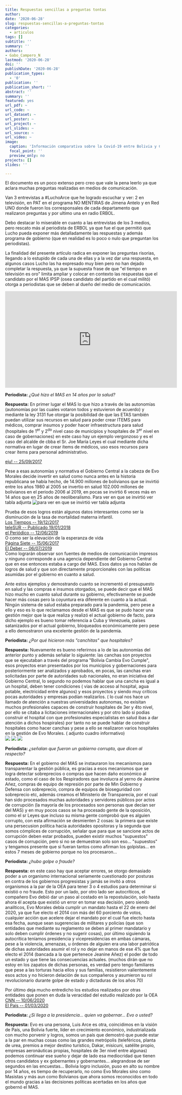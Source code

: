 ```yaml
---
title: Respuestas sencillas a preguntas tontas
author:
date: '2020-06-28'
slug: respuestas-sencillas-a-preguntas-tontas
categories:
  - articulos
tags: []
subtitle: ''
summary: ''
authors:
- Gabo_Campero_N
lastmod: '2020-06-28'
doi: ''
publishDate: '2020-06-28'
publication_types:
  - '0'
publication: ''
publication_short: ''
abstract: ''
summary: ''
featured: yes
url_pdf: ~
url_code: ~
url_dataset: ~
url_poster: ~
url_project: ~
url_slides: ~
url_source: ~
url_video: ~
image:
  caption: 'Información comparativa sobre la Covid-19 entre Bolivia y Cuba'
  focal_point: ''
  preview_only: no
projects: []
slides: ''

---
```


El documento es un poco extenso pero creo que vale la pena leerlo ya que aclara muchas preguntas realizadas en medios de comunicación.

Van 3 entrevistas a #LuchoArce que he logrado escuchar y ver: 2 en televisión, en PAT en el programa NO MENTIRAS de Jimena Antelo y en Red UNO donde fueron los corresponsales de cada departamento que realizaron preguntas y por ultimo una en radio ERBOL.

Debo destacar lo miserable en cuanto a las entrevistas de los 3 medios, pero rescato más al periodista de ERBOL ya que fue el que permitió que Lucho pueda exponer más detalladamente las respuestas y además programa de gobierno (que en realidad es lo poco o nulo que preguntan los periodistas).

La finalidad del presente artículo radica en exponer las preguntas risorias, llegando a lo estupido de cada una de ellas y a la vez dar una respuesta, en algunos casos Lucho las ha expresado muy bien pero no han dejado completar la respuesta, ya que la supuesta frase de que "el tiempo en televisión es oro" limita ampliar y colocar en contexto las respuestas que el candidato por el MAS IPSP (osea candidato del partido en el cual militó) otorga a periodistas que se deben al dueño del medio de comunicación.

<iframe width="560" height="315" src="https://www.youtube.com/embed/Hp6rs5404zo" frameborder="0" allow="accelerometer; autoplay; encrypted-media; gyroscope; picture-in-picture" allowfullscreen></iframe>

**Periodista:** *¿Qué hizo el MAS en 14 años por la salud?*

**Respuesta:** En primer lugar el MAS lo que hizo a través de las autonomías (autonomías por las cuales votaron todos y estuvieron de acuerdo) y mediante la ley 3131 fue otorgar la posibilidad de que las ETAS también puedan utilizar sus recursos en salud para poder crear ITEMS para médicos, comprar insumos y poder hacer infraestructura para salud (hospitales de 1<sup>er</sup> y 2<sup>do</sup> nivel caso de municipios y hospitales de 3<sup>er</sup> nivel en caso de gobernaciones) en este caso hay un ejemplo vergonzoso y es el caso del alcalde de cbba el Sr. Joe María Leyes el cual mediante dicha normativa en lugar de crear ítems de médicos, uso esos recursos para crear ítems para personal administrativo.<br />


[eju! -- 25/09/2017](https://eju.tv/2017/09/critican-incremento-a-items-administrativos-en-la-alcaldia-de-cochabamba/)

Pese a esas autonomías y normativa el Gobierno Central a la cabeza de Evo Morales decide invertir en salud como nunca antes en la historia republicana se había hecho, de 14.900 millones de bolivianos que se invirtió entre los años 1980 al 2005 se invertio en salud 102.000 millones de bolivianos en el periodo 2006 al 2019, en pocas se invirtió 6 veces más en 14 años que en 25 años de neoliberalismo. Para ver en que se invirtió ver tabla adjunta
![para ver en que se invirtió ver tabla adjunta](tabla.jpg)

Prueba de esos logros están algunos datos interesantes como ser la disminución de la tasa de mortalidad materna infantil. <br />
[Los Tiempos -- 19/12/2017](https://www.lostiempos.com/actualidad/cochabamba/20171219/mortalidad-infantil-baja-50) <br />
[teleSUR -- Publicado 19/01/2018](https://www.telesurtv.net/news/Bolivia-reduce-indices-de-mortalidad-y-desnutricion-infantil-20180119-0004.html)<br /> [el Periódico -- 12/06/2019](https://www.elperiodico-digital.com/2019/06/12/tasa-de-mortalidad-materno-infantil-reduce-en-un-50/) <br />
O como ser la elevación de la esperanza de vida <br />
[Página Siete -- 15/06/2017](https://www.paginasiete.bo/sociedad/2017/6/15/esperanza-vida-pais-subio-anos-141224.html)<br />
[El Deber -- 06/07/2019](https://eldeber.com.bo/133382_hay-mas-gente-longeva-en-bolivia-la-esperanza-de-vida-subio-a-73-anos)<br />
Como lograrán observar son fuentes de medios de comunicación impresos y ninguno corresponde a una agencia dependiente del Gobierno Central que en ese entonces estaba a cargo del MAS. Esos datos ya nos hablan de logros de salud y que son directamente proporcionales con las políticas asumidas por el gobierno en cuanto a salud.

Ante estos ejemplos y demostrando cuanto se incrementó el presupuesto en salud y las compras e insumos otorgados, se puede decir que el MAS hizo mucho en cuanto salud durante su gobierno, efectivamente se puede hacer más cosas pero la coyuntura era diferente en cuanto a la actual. Ningún sistema de salud estaba preparado para la pandemia, pero pese a ello y eso es lo que reclamamos desde el MAS es que se pudo hacer una gestión mejor que la que realiza y realizó el actual gobierno de facto, para dicho ejemplo es bueno tomar referencia a Cuba y Venezuela, países satanizados por el actual gobierno, bloqueados económicamente pero pese a ello demostraron una excelente gestión de la pandemia.

**Periodista:** *¿Por qué hicieron más "canchitas" que hospitales?*

**Respuesta:** Nuevamente es bueno referirnos a lo de las autonomías del anterior punto y además señalar lo siguiente: las canchas son proyectos que se ejecutaban a través del programa "Bolivia Cambia Evo Cumple", esos proyectos eran presentados por los municipios y gobernaciones para posteriormente ser analizados y aprobados, en pocas, las canchas eran solicitadas por parte de autoridades sub nacionales, no eran iniciativa del Gobierno Central, lo segundo no podemos hablar que una cancha es igual a un hospital, deben tener condiciones ( vias de acceso al hospital, agua potable, electricidad entre algunos) y esos proyectos y siendo muy críticos pocas autoridades y empresas podían realizarlos. ( lo cual nos hace un llamado de atención a nuestras universidades autonomas, no exisitan muchos profesionales capaces de construir hospitales de 3er y 4to nivel, por ello se citaba a licitaciones internacionales y por otro lado si podias construir el hospital con que profesionales especialistas en salud ibas a dar atención a dichos hospirales) por tanto no se puede hablar de construir hospitales como hacer canchas y pese a ello se realizaron varios hospitales en la gestión de Evo Morales. ( adjunto cuadro informativo)<br />
![](Establecimientos1.jpg)
![](Establecimientos2.jpg)
![](Establecimientos3.jpg)

**Periodista:** *¿señalan que fueron un gobierno corrupto, que dicen al respecto?*

**Respuesta:** En el gobierno del MAS se instauraron los mecanismos para transparentar la gestión pública, es gracias a esos mecanismos que se logra detectar sobreprecios o compras que hacen daño económico al estado, como el caso de los Respiradores que involucra al yerno de Jeanine Añez, compras de equipo de represión por parte de Min Gobierno y Defensa con sobreprecio, compra de equipos de bioseguridad con sobreprecio etc, además creamos el Ministerio de Transparecia, por el cual han sido procesados muchas autoridades y servidores públicos por actos de corrupción (la mayoría de los procesados son personas que decían ser del MAS) y en muy pocos casos se ha procesado gente de la oposición, como el sr Leyes que incluso su misma gente comprobó que es alguien corrupto, con esta afirmación se desmienten 2 cosas: la primera que existe una persecusion política hacia autoridades opositoras y la segunda que somos cómplices de corrupción, señalar que para que se sancione actos de corrupción deben estar probados, pueden existir muchos "supuestos" casos de corrupción, pero si no se demuestran solo son eso... "supuestos" y tengamos presente que si fueran tantos como afirman los golpistas... en estos 7 meses de gobierno porque no los procesaron...

**Periodista:** *¿hubo golpe o fraude?*

**Respuesta:** en este caso hay que aceptar errores, se otorgo demasiado poder a un organismo internacional seriamente cuestionado por posturas en contra de los gobiernos progresistas y jamás se invitó a otros organismos a la par de la OEA para tener 3 o 4 estudios para determinar si existió o no fraude. Esto por un lado, por otro lado ser autocríticos, el compañero Evo debió dar un paso al costado en la repostulación, solo hasta ahora él acepta que existió un error en tomar esa decisión, pero siendo analíticos, Evo Morales debía cumplir un mandato hasta el 22 de enero del 2020, ya que fue electo el 2014 con más del 60 porciento de votos, cualquier acción que acelere dejar el mandato por el cual fue electo hasta esa fecha, aunque sean sugerencias de militares y policías (que son entidades que mediante su reglamento se deben al primer mandatario y solo deben cumplir órdenes y no sugerir cosas), por último siguiendo la autocrítica teníamos presidencia y vicepresidencias en ambas cámaras, pese a la violencia, amenazas, u órdenes de alguien era una labor patriótica de dichas autoridades asumir el rol y no dejar en manos de ese 4% que fue electo el 2014 (bancada a la que pertenece Jeanine Añez) el poder de todo un estado y que tiene las consecuencias actuales. (muchos dirán que no estoy en los zapatos de dichas personas, es verdad pero tengo familiares que pese a las torturas hacia ellos y sus familias, resistieron valientemente esos actos y no hicieron delación de sus compañeros y asumieron su rol revolucionario durante golpe de estado y dictaduras de los años 70)

Por último deja mucho entredicho los estudios realizados por otras entidades que ponen en duda la veracidad del estudio realizado por la OEA
[CNN -- 10/06/2020](https://cnnespanol.cnn.com/2020/06/10/alerta-elecciones-en-bolivia-un-estudio-pone-en-duda-analisis-de-la-oea/)<br />
[El País -- 01/03/2020](https://elpais.com/internacional/2020/02/28/actualidad/1582854382_491874.html)

**Periodista:** *¿Si llega a la presidencia... quien va gobernar... Evo o usted?*

**Respuesta:** Evo es una persona, Luis Arce es otra, coincidimos en la visión de País, una Bolivia fuerte, líder en crecimiento económico, industrializada con mucho porvenir y logros, somos un país que demostró que puede estar a la par en muchas cosas como las grandes metrópolis (teleféricos, planta de urea, premios a mejor destino turístico, Dakar, misicuni, satélite propio, empresas aeronáuticas propias, hospitales de 3er nivel entre algunas) podemos continuar ese sueño y dejar de lado esa mediocridad que tienen otros candidatos y ex gobernantes y gobernantes... alegrandose de ser segundos en las encuestas... Bolivia logro inclusión, puso en alto su nombre por 14 años, es tiempo de recuperarlo, no como Evo Morales sino como Masistas y más aun como Bolvianos que ahora somos reconocidos en todo el mundo gracias a las decisiones políticas acertadas en los años que gobernó el MAS.
